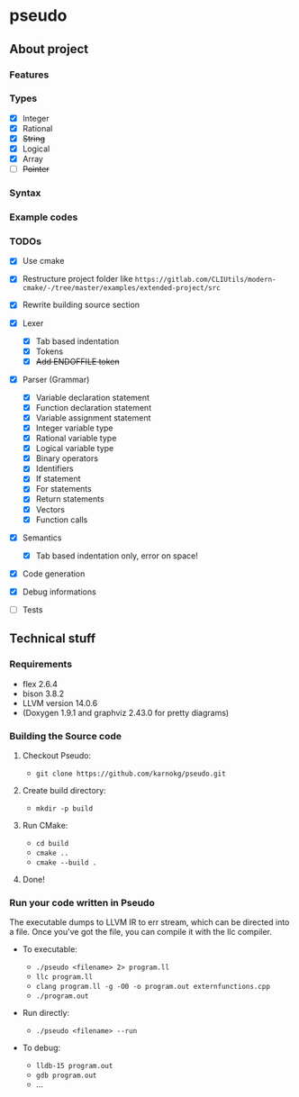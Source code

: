 # pseudo

## About project

### Features

### Types
- [x] Integer
- [x] Rational
- [x] ~~String~~ 
- [x] Logical
- [x] Array
- [ ] ~~Pointer~~

### Syntax

### Example codes

### TODOs
- [x] Use cmake
- [x] Restructure project folder like `https://gitlab.com/CLIUtils/modern-cmake/-/tree/master/examples/extended-project/src`
- [x] Rewrite building source section
- [x] Lexer
	- [x] Tab based indentation
	- [x] Tokens
    - [x] ~~Add ENDOFFILE token~~
- [x] Parser (Grammar) 
	- [x] Variable declaration statement
	- [x] Function declaration statement
	- [x] Variable assignment statement
	- [x] Integer variable type
	- [x] Rational variable type
	- [x] Logical variable type
	- [x] Binary operators
	- [x] Identifiers 
	- [x] If statement
	- [x] For statements
	- [x] Return statements
	- [x] Vectors 
	- [x] Function calls

- [x] Semantics 
	- [x] Tab based indentation only, error on space!
- [x] Code generation
- [x] Debug informations

- [ ] Tests

## Technical stuff

### Requirements

* flex 2.6.4
* bison 3.8.2
* LLVM version 14.0.6
* (Doxygen 1.9.1 and graphviz 2.43.0 for pretty diagrams)

### Building the Source code

1. Checkout Pseudo:
	* `git clone https://github.com/karnokg/pseudo.git`

2. Create build directory:
	* `mkdir -p build`
	
3. Run CMake:
	* `cd build`
	* `cmake ..`
	* `cmake --build .`

3. Done!

### Run your code written in Pseudo

The executable dumps to LLVM IR to err stream, which can be directed into a file.
Once you've got the file, you can compile it with the llc compiler.

* To executable: 
    * `./pseudo <filename> 2> program.ll`
	* `llc program.ll`
	* `clang program.ll -g -O0 -o program.out externfunctions.cpp`
	* `./program.out`

* Run directly:
    * `./pseudo <filename> --run`

* To debug:
	* `lldb-15 program.out`
	* `gdb program.out`
	* ...



